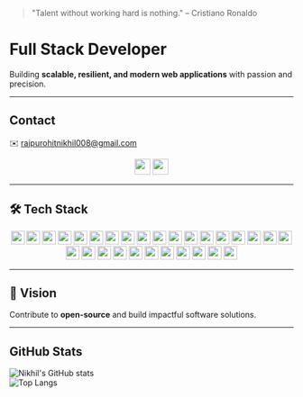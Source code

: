 > "Talent without working hard is nothing." – Cristiano Ronaldo

# Full Stack Developer
Building **scalable, resilient, and modern web applications** with passion and precision.

---

## Contact
✉️ rajpurohitnikhil008@gmail.com  

<p align="center">
<a href="https://x.com/nick_realm_01"><img src="https://img.shields.io/badge/X-FFFFFF?style=for-the-badge&logo=x&logoColor=000000&color=000000&borderColor=FFFFFF" height="28" /></a>
<a href="https://www.linkedin.com/in/nikhil-rajpurohit-05b39734a/"><img src="https://img.shields.io/badge/LinkedIn-FFFFFF?style=for-the-badge&logo=linkedin&logoColor=000000&color=000000&borderColor=FFFFFF" height="28" /></a>
</p>

---

## 🛠 Tech Stack

<p align="center">
<a href="#"><img src="https://img.shields.io/badge/C-FFFFFF?style=for-the-badge&logo=c&logoColor=000000&color=000000&borderColor=FFFFFF" height="24" /></a>
<a href="#"><img src="https://img.shields.io/badge/C++-FFFFFF?style=for-the-badge&logo=c%2B%2B&logoColor=000000&color=000000&borderColor=FFFFFF" height="24" /></a>
<a href="#"><img src="https://img.shields.io/badge/JavaScript-FFFFFF?style=for-the-badge&logo=javascript&logoColor=000000&color=000000&borderColor=FFFFFF" height="24" /></a>
<a href="#"><img src="https://img.shields.io/badge/TypeScript-FFFFFF?style=for-the-badge&logo=typescript&logoColor=000000&color=000000&borderColor=FFFFFF" height="24" /></a>
<a href="#"><img src="https://img.shields.io/badge/React-FFFFFF?style=for-the-badge&logo=react&logoColor=000000&color=000000&borderColor=FFFFFF" height="24" /></a>
<a href="#"><img src="https://img.shields.io/badge/Next.js-FFFFFF?style=for-the-badge&logo=next.js&logoColor=000000&color=000000&borderColor=FFFFFF" height="24" /></a>
<a href="#"><img src="https://img.shields.io/badge/TailwindCSS-FFFFFF?style=for-the-badge&logo=tailwind-css&logoColor=000000&color=000000&borderColor=FFFFFF" height="24" /></a>
<a href="#"><img src="https://img.shields.io/badge/Shadcn-FFFFFF?style=for-the-badge&logo=shadcn&logoColor=000000&color=000000&borderColor=FFFFFF" height="24" /></a>
<a href="#"><img src="https://img.shields.io/badge/Node.js-FFFFFF?style=for-the-badge&logo=node.js&logoColor=000000&color=000000&borderColor=FFFFFF" height="24" /></a>
<a href="#"><img src="https://img.shields.io/badge/Express.js-FFFFFF?style=for-the-badge&logo=express&logoColor=000000&color=000000&borderColor=FFFFFF" height="24" /></a>
<a href="#"><img src="https://img.shields.io/badge/REST-FFFFFF?style=for-the-badge&logo=rest&logoColor=000000&color=000000&borderColor=FFFFFF" height="24" /></a>
<a href="#"><img src="https://img.shields.io/badge/Socket.io-FFFFFF?style=for-the-badge&logo=socket.io&logoColor=000000&color=000000&borderColor=FFFFFF" height="24" /></a>
<a href="#"><img src="https://img.shields.io/badge/JWT-FFFFFF?style=for-the-badge&logo=jwt&logoColor=000000&color=000000&borderColor=FFFFFF" height="24" /></a>
<a href="#"><img src="https://img.shields.io/badge/MongoDB-FFFFFF?style=for-the-badge&logo=mongodb&logoColor=000000&color=000000&borderColor=FFFFFF" height="24" /></a>
<a href="#"><img src="https://img.shields.io/badge/PostgreSQL-FFFFFF?style=for-the-badge&logo=postgresql&logoColor=000000&color=000000&borderColor=FFFFFF" height="24" /></a>
<a href="#"><img src="https://img.shields.io/badge/MySQL-FFFFFF?style=for-the-badge&logo=mysql&logoColor=000000&color=000000&borderColor=FFFFFF" height="24" /></a>
<a href="#"><img src="https://img.shields.io/badge/Prisma-FFFFFF?style=for-the-badge&logo=prisma&logoColor=000000&color=000000&borderColor=FFFFFF" height="24" /></a>
<a href="#"><img src="https://img.shields.io/badge/Mongoose-FFFFFF?style=for-the-badge&logo=mongoose&logoColor=000000&color=000000&borderColor=FFFFFF" height="24" /></a>
<a href="#"><img src="https://img.shields.io/badge/Redis-FFFFFF?style=for-the-badge&logo=redis&logoColor=000000&color=000000&borderColor=FFFFFF" height="24" /></a>
<a href="#"><img src="https://img.shields.io/badge/Supabase-FFFFFF?style=for-the-badge&logo=supabase&logoColor=000000&color=000000&borderColor=FFFFFF" height="24" /></a>
<a href="#"><img src="https://img.shields.io/badge/Git-FFFFFF?style=for-the-badge&logo=git&logoColor=000000&color=000000&borderColor=FFFFFF" height="24" /></a>
<a href="#"><img src="https://img.shields.io/badge/GitHub-FFFFFF?style=for-the-badge&logo=github&logoColor=000000&color=000000&borderColor=FFFFFF" height="24" /></a>
<a href="#"><img src="https://img.shields.io/badge/VSCode-FFFFFF?style=for-the-badge&logo=visual-studio-code&logoColor=000000&color=000000&borderColor=FFFFFF" height="24" /></a>
<a href="#"><img src="https://img.shields.io/badge/Postman-FFFFFF?style=for-the-badge&logo=postman&logoColor=000000&color=000000&borderColor=FFFFFF" height="24" /></a>
<a href="#"><img src="https://img.shields.io/badge/NPM-FFFFFF?style=for-the-badge&logo=npm&logoColor=000000&color=000000&borderColor=FFFFFF" height="24" /></a>
<a href="#"><img src="https://img.shields.io/badge/Docker-FFFFFF?style=for-the-badge&logo=docker&logoColor=000000&color=000000&borderColor=FFFFFF" height="24" /></a>
<a href="#"><img src="https://img.shields.io/badge/Vercel-FFFFFF?style=for-the-badge&logo=vercel&logoColor=000000&color=000000&borderColor=FFFFFF" height="24" /></a>
<a href="#"><img src="https://img.shields.io/badge/Firebase-FFFFFF?style=for-the-badge&logo=firebase&logoColor=000000&color=000000&borderColor=FFFFFF" height="24" /></a>
<a href="#"><img src="https://img.shields.io/badge/Google_Cloud-FFFFFF?style=for-the-badge&logo=google-cloud&logoColor=000000&color=000000&borderColor=FFFFFF" height="24" /></a>
</p>

---

## 🌟 Vision
Contribute to **open-source** and build impactful software solutions.

---

## GitHub Stats
![Nikhil's GitHub stats](https://github-readme-stats.vercel.app/api?username=nikhil008-git&show_icons=true&count_private=true&theme=tokyonight&hide=prs,issues)  
![Top Langs](https://github-readme-stats.vercel.app/api/top-langs/?username=nikhil008-git&layout=compact&theme=tokyonight)
